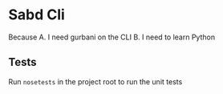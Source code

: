 # Sabd Cli
Because
 A. I need gurbani on the CLI
 B. I need to learn Python

## Tests
Run `nosetests` in the project root to run the unit tests
